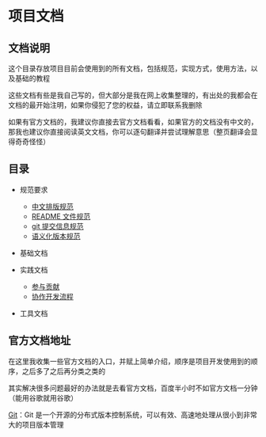# 项目文档

## 文档说明

这个目录存放项目目前会使用到的所有文档，包括规范，实现方式，使用方法，以及基础的教程

这些文档有些是我自己写的，但大部分是我在网上收集整理的，有出处的我都会在文档的最开始注明，如果你侵犯了您的权益，请立即联系我删除

如果有官方文档的，我建议你直接去官方文档看看，如果官方的文档没有中文的，那我也建议你直接阅读英文文档，你可以逐句翻译并尝试理解意思（整页翻译会显得奇奇怪怪）

## 目录

-   规范要求

    -   [中文排版规范](1.standard/document-style-guide.md)
    -   [README 文件规范](1.standard/readme-standard.md)
    -   [git 提交信息规范](1.standard/git-commit-standard.md)
    -   [语义化版本规范](1.standard/semantic-versioning.md)

-   基础文档
-   实践文档

    -   [参与贡献](3.practice/contributing.md)
    -   [协作开发流程](3.practice/git-collaborative-development.md)

-   工具文档

## 官方文档地址

在这里我收集一些官方文档的入口，并赋上简单介绍，顺序是项目开发使用到的顺序，之后多了之后再分类之类的

其实解决很多问题最好的办法就是去看官方文档，百度半小时不如官方文档一分钟（能用谷歌就用谷歌）

[Git](https://git-scm.com/book/zh/v2)：Git 是一个开源的分布式版本控制系统，可以有效、高速地处理从很小到非常大的项目版本管理
